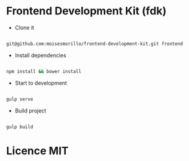 # Frontend Development Kit (fdk)

- Clone it
```bash

git@github.com:moisesmorillo/frontend-development-kit.git frontend

```

- Install dependencies
```bash

npm install && bower install

```

- Start to development

```bash

gulp serve

```

- Build project

```bash

gulp build


```

# Licence MIT
